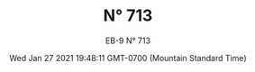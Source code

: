 ---
category: "wall-covering"
date: Wed Jan 27 2021 19:48:11 GMT-0700 (Mountain Standard Time)
description: "null"
designer: "Eric Blum"
href: "https://www.areaenvironments.com/eric-blum"
image_primary: "./img/EB_713+Art.jpg"
image_secondary: "./img/713+Interior.jpg"
image_thumb: "./img/Eric+Blum.png"
manufacturer: "Area Environments"
slug: "/manufacturers/area-environments/wall-covering/n-713"
slug_destination: area-environments,
subtitle: "EB-9  N° 713"
tags:
  - "area-environments"
  - "wall-covering"
title: "N° 713"
---